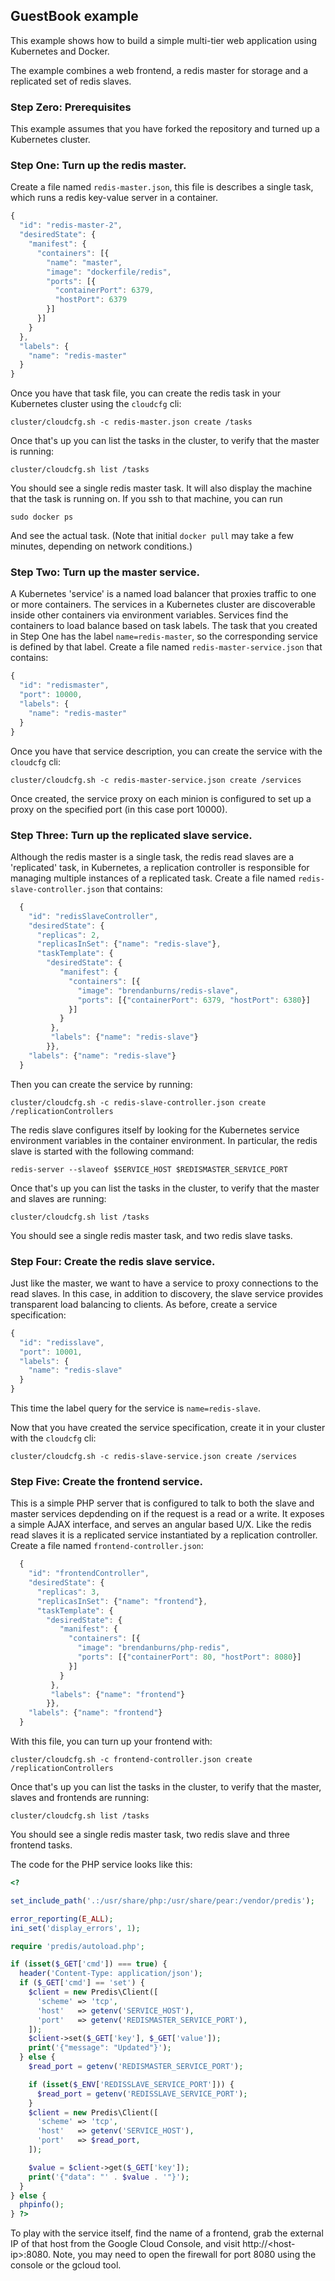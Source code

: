## GuestBook example

This example shows how to build a simple multi-tier web application using Kubernetes and Docker.

The example combines a web frontend, a redis master for storage and a replicated set of redis slaves.

### Step Zero: Prerequisites
This example assumes that you have forked the repository and turned up a Kubernetes cluster.


### Step One: Turn up the redis master.

Create a file named `redis-master.json`, this file is describes a single task, which runs a redis key-value server in a container.

```javascript
{
  "id": "redis-master-2",
  "desiredState": {
    "manifest": {
      "containers": [{
        "name": "master",
        "image": "dockerfile/redis",
        "ports": [{
          "containerPort": 6379,
          "hostPort": 6379
        }]
      }]
    }
  },
  "labels": {
    "name": "redis-master"
  }
}
```

Once you have that task file, you can create the redis task in your Kubernetes cluster using the `cloudcfg` cli:

```shell
cluster/cloudcfg.sh -c redis-master.json create /tasks
```

Once that's up you can list the tasks in the cluster, to verify that the master is running:

```shell
cluster/cloudcfg.sh list /tasks
```

You should see a single redis master task.  It will also display the machine that the task is running on.  If you ssh to that machine, you can run
```shell
sudo docker ps
```

And see the actual task.  (Note that initial `docker pull` may take a few minutes, depending on network conditions.)

### Step Two: Turn up the master service.
A Kubernetes 'service' is a named load balancer that proxies traffic to one or more containers.  The services in a Kubernetes cluster are discoverable inside other containers via environment variables.  Services find the containers to load balance based on task labels.  The task that you created in Step One has the label `name=redis-master`, so the corresponding service is defined by that label.  Create a file named `redis-master-service.json` that contains:

```javascript
{
  "id": "redismaster",
  "port": 10000,
  "labels": {
    "name": "redis-master"
  }
}
```

Once you have that service description, you can create the service with the `cloudcfg` cli:

```shell
cluster/cloudcfg.sh -c redis-master-service.json create /services
```

Once created, the service proxy on each minion is configured to set up a proxy on the specified port (in this case port 10000).

### Step Three: Turn up the replicated slave service.
Although the redis master is a single task, the redis read slaves are a 'replicated' task, in Kubernetes, a replication controller is responsible for managing multiple instances of a replicated task.  Create a file named `redis-slave-controller.json` that contains:

```javascript
  {
    "id": "redisSlaveController",
    "desiredState": {
      "replicas": 2,
      "replicasInSet": {"name": "redis-slave"},
      "taskTemplate": {
        "desiredState": {
           "manifest": {
             "containers": [{
               "image": "brendanburns/redis-slave",
               "ports": [{"containerPort": 6379, "hostPort": 6380}]
             }]
           }
         },
         "labels": {"name": "redis-slave"}
        }},
    "labels": {"name": "redis-slave"}
  }
```

Then you can create the service by running:

```shell
cluster/cloudcfg.sh -c redis-slave-controller.json create /replicationControllers
```

The redis slave configures itself by looking for the Kubernetes service environment variables in the container environment.  In particular, the redis slave is started with the following command:

```shell
redis-server --slaveof $SERVICE_HOST $REDISMASTER_SERVICE_PORT
```

Once that's up you can list the tasks in the cluster, to verify that the master and slaves are running:

```shell
cluster/cloudcfg.sh list /tasks
```

You should see a single redis master task, and two redis slave tasks.

### Step Four: Create the redis slave service.

Just like the master, we want to have a service to proxy connections to the read slaves.  In this case, in addition to discovery, the slave service provides transparent load balancing to clients.  As before, create a service specification:

```javascript
{
  "id": "redisslave",
  "port": 10001,
  "labels": {
    "name": "redis-slave"
  }
}
```

This time the label query for the service is `name=redis-slave`.

Now that you have created the service specification, create it in your cluster with the `cloudcfg` cli:

```shell
cluster/cloudcfg.sh -c redis-slave-service.json create /services
```

### Step Five: Create the frontend service.

This is a simple PHP server that is configured to talk to both the slave and master services depdending on if the request is a read or a write.  It exposes a simple AJAX interface, and serves an angular based U/X.  Like the redis read slaves it is a replicated service instantiated by a replication controller.  Create a file named `frontend-controller.json`:

```javascript
  {
    "id": "frontendController",
    "desiredState": {
      "replicas": 3,
      "replicasInSet": {"name": "frontend"},
      "taskTemplate": {
        "desiredState": {
           "manifest": {
             "containers": [{
               "image": "brendanburns/php-redis",
               "ports": [{"containerPort": 80, "hostPort": 8080}]
             }]
           }
         },
         "labels": {"name": "frontend"}
        }},
    "labels": {"name": "frontend"}
  }
```

With this file, you can turn up your frontend with:

```shell
cluster/cloudcfg.sh -c frontend-controller.json create /replicationControllers
```

Once that's up you can list the tasks in the cluster, to verify that the master, slaves and frontends are running:

```shell
cluster/cloudcfg.sh list /tasks
```

You should see a single redis master task, two redis slave and three frontend tasks.

The code for the PHP service looks like this:
```php
<?

set_include_path('.:/usr/share/php:/usr/share/pear:/vendor/predis');

error_reporting(E_ALL);
ini_set('display_errors', 1);

require 'predis/autoload.php';

if (isset($_GET['cmd']) === true) {
  header('Content-Type: application/json');
  if ($_GET['cmd'] == 'set') {
    $client = new Predis\Client([
      'scheme' => 'tcp',
      'host'   => getenv('SERVICE_HOST'),
      'port'   => getenv('REDISMASTER_SERVICE_PORT'),
    ]);
    $client->set($_GET['key'], $_GET['value']);
    print('{"message": "Updated"}');
  } else {
    $read_port = getenv('REDISMASTER_SERVICE_PORT');

    if (isset($_ENV['REDISSLAVE_SERVICE_PORT'])) {
      $read_port = getenv('REDISSLAVE_SERVICE_PORT');
    }
    $client = new Predis\Client([
      'scheme' => 'tcp',
      'host'   => getenv('SERVICE_HOST'),
      'port'   => $read_port,
    ]);

    $value = $client->get($_GET['key']);
    print('{"data": "' . $value . '"}');
  }
} else {
  phpinfo();
} ?>
```

To play with the service itself, find the name of a frontend, grab the external IP of that host from the Google Cloud Console, and visit http://&lt;host-ip&gt;:8080. Note, you may need to open the firewall for port 8080 using the console or the gcloud tool.
